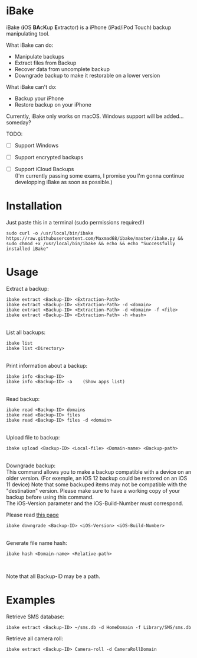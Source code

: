 # iBake
iBake (<b>i</b>OS <b>BA</b>c<b>K</b>up <b>E</b>xtractor) is a iPhone (iPad/iPod Touch) backup manipulating tool.

What iBake can do:
- Manipulate backups
- Extract files from Backup
- Recover data from uncomplete backup
- Downgrade backup to make it restorable on a lower version

What iBake can't do:
- Backup your iPhone
- Restore backup on your iPhone

Currently, iBake only works on macOS.
Windows support will be added... someday?

TODO:
- [ ] Support Windows
- [ ] Support encrypted backups
- [ ] Support iCloud Backups<br>
(I'm currently passing some exams, I promise you I'm gonna continue developping iBake as soon as possible.) 



# Installation
Just paste this in a terminal (sudo permissions required!)

    sudo curl -o /usr/local/bin/ibake https://raw.githubusercontent.com/Maxmad68/ibake/master/ibake.py && sudo chmod +x /usr/local/bin/ibake && echo && echo "Successfully installed iBake"


# Usage

Extract a backup:</br>

    ibake extract <Backup-ID> <Extraction-Path>
	ibake extract <Backup-ID> <Extraction-Path> -d <domain>
	ibake extract <Backup-ID> <Extraction-Path> -d <domain> -f <file>
	ibake extract <Backup-ID> <Extraction-Path> -h <hash>
   
<br>
List all backups:<br>

    ibake list
    ibake list <Directory>
    
<br>
Print information about a backup:<br>

    ibake info <Backup-ID>
    ibake info <Backup-ID> -a    (Show apps list)
    
<br>
Read backup:<br>

    ibake read <Backup-ID> domains
	ibake read <Backup-ID> files
	ibake read <Backup-ID> files -d <domain>
    
<br>
Upload file to backup:<br>

    ibake upload <Backup-ID> <Local-file> <Domain-name> <Backup-path>
    
<br>
Downgrade backup:<br>
This command allows you to make a backup compatible with a device on an older version. (For exemple, an iOS 12 backup could be restored on an iOS 11 device)
Note that some backuped items may not be compatible with the "destination" version. Please make sure to have a working copy of your backup before using this command.<br>The iOS-Version parameter and the iOS-Build-Number must correspond.

Please read [this page](../master/Tutorial/Downgrading.md)



    ibake downgrade <Backup-ID> <iOS-Version> <iOS-Build-Number>

<br>
Generate file name hash:<br>

    ibake hash <Domain-name> <Relative-path>
    
<br>

Note that all Backup-ID may be a path.
# Examples

Retrieve SMS database:<br>

    ibake extract <Backup-ID> ~/sms.db -d HomeDomain -f Library/SMS/sms.db
     
Retrieve all camera roll:

    ibake extract <Backup-ID> Camera-roll -d CameraRollDomain

